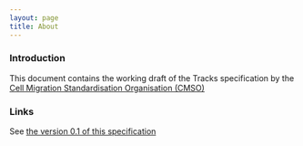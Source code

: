 ```yaml
---
layout: page
title: About
---
```


### Introduction

This document contains the working draft of the Tracks specification by the
[Cell Migration Standardisation Organisation (CMSO)](https://cmso.science/)

### Links

See [the version 0.1 of this specification](v0.1/index.md)